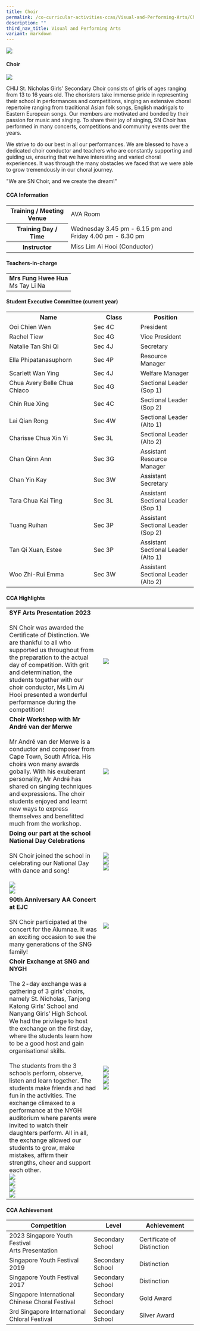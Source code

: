 ```yaml
---
title: Choir
permalink: /co-curricular-activities-ccas/Visual-and-Performing-Arts/Choir/
description: ""
third_nav_title: Visual and Performing Arts
variant: markdown
---
```

![](/images/01%20Banner%20Photos/05%20subpage%20cca.jpg)

#### **Choir**


![](/images/06%20CCA/VPA%20Choir/PictureA__2_.jpg)

CHIJ St. Nicholas Girls’ Secondary Choir consists of girls of ages ranging from 13 to 16 years old. The choristers take immense pride in representing their school in performances and competitions, singing an extensive choral repertoire ranging from traditional Asian folk songs, English madrigals to Eastern European songs. Our members are motivated and bonded by their passion for music and singing. To share their joy of singing, SN Choir has performed in many concerts, competitions and community events over the years.

We strive to do our best in all our performances. We are blessed to have a dedicated choir conductor and teachers who are constantly supporting and guiding us, ensuring that we have interesting and varied choral experiences. It was through the many obstacles we faced that we were able to grow tremendously in our choral journey.

"We are SN Choir, and we create the dream!"

#### **CCA Information**

<table style="width:100%">
<tbody>
<tr><th>Training / Meeting Venue</th>
<td>AVA Room</td></tr>
<tr><th>Training Day / Time</th>
<td>Wednesday  3.45 pm - 6.15 pm and Friday 4.00 pm - 6.30 pm</td></tr>
<tr><th>Instructor</th>
<td>Miss Lim Ai Hooi (Conductor)</td></tr>
</tbody>
</table>

#### **Teachers-in-charge**

<table style="width:100%">
<tbody>
<tr>
<td><b>Mrs Fung Hwee Hua</b><br>Ms Tay Li Na</td>
</tr>
</tbody>
</table>

#### **Student Executive Committee (current year)**

<table style="width:100%">
<tbody>
<tr>
<th style="width:45%">Name</th>
<th style="width:25%">Class</th> 
<th style="width:30%">Position</th>
</tr>
<tr><td> Ooi Chien Wen</td><td>Sec 4C</td><td>President</td></tr>
<tr><td>Rachel Tiew</td><td>Sec 4G</td><td>Vice President</td></tr>
<tr><td>Natalie Tan Shi Qi</td><td>Sec 4J</td><td>Secretary</td></tr>
<tr><td>Ella Phipatanasuphorn</td><td>Sec 4P</td><td>Resource Manager</td></tr>
<tr><td>Scarlett Wan Ying</td><td>Sec 4J</td><td>Welfare Manager</td></tr>
<tr><td>Chua Avery Belle Chua Chiaco</td><td>Sec 4G</td><td>Sectional Leader (Sop 1)</td></tr>
<tr><td>Chin Rue Xing</td><td>Sec 4C</td><td>Sectional Leader (Sop 2)</td></tr>
<tr><td>Lai Qian Rong</td><td>Sec 4W</td><td>Sectional Leader (Alto 1)</td></tr>
	<tr><td>Charisse Chua Xin Yi</td><td>Sec 3L</td><td>Sectional Leader (Alto 2)</td></tr>
<tr><td>Chan Qinn Ann</td><td>Sec 3G</td><td>Assistant Resource Manager</td></tr>
<tr><td>Chan Yin Kay</td><td>Sec 3W</td><td>Assistant Secretary</td></tr>
<tr><td>Tara Chua Kai Ting</td><td>Sec 3L</td><td>Assistant Sectional Leader (Sop 1)</td></tr>
<tr><td>Tuang Ruihan</td><td>Sec 3P</td><td>Assistant Sectional Leader (Sop 2)</td></tr>
<tr><td>Tan Qi Xuan, Estee</td><td>Sec 3P</td><td>Assistant Sectional Leader (Alto 1)</td></tr>
<tr><td>Woo Zhi-Rui Emma</td><td>Sec 3W</td><td>Assistant Sectional Leader (Alto 2)</td></tr>
</tbody>
</table>


#### **CCA Highlights**

<table style="width:100%">
<tbody>
<tr><td style="width:50%"><b>SYF Arts Presentation 2023</b><br><br>SN Choir was awarded the Certificate of Distinction. We are thankful to all who supported us throughout from the preparation to the actual day of competition. With grit and determination, the students together with our choir conductor, Ms Lim Ai Hooi presented a wonderful performance during the competition!</td>
<td><img src="/images/06%20CCA/VPA%20Choir/Picture2.jpg"></td></tr>

<tr><td style="width:50%"><b>Choir Workshop with Mr André van der Merwe</b><br><br>Mr André van der Merwe is a conductor and composer from Cape Town, South Africa. His choirs won many awards gobally. With his exuberant personality, Mr André has shared on singing techniques and expressions. The choir students enjoyed and learnt new ways to express themselves and benefitted much from the workshop.</td>
<td><img src="/images/06%20CCA/VPA%20Choir/Picture3.jpg"><br></td></tr>

<tr><td style="width:50%"><b>Doing our part at the school National Day Celebrations</b><br><br>SN Choir joined the school in celebrating our National Day with dance and song!<br><br><img src="/images/06%20CCA/VPA%20Choir/Picture5.jpg"><br>
<img src="/images/06%20CCA/VPA%20Choir/Picture4.jpg"></td>
<td><img src="/images/06%20CCA/VPA%20Choir/Picture6.jpg"><br>
<img src="/images/06%20CCA/VPA%20Choir/Picture7.jpg"><br>
<img src="/images/06%20CCA/VPA%20Choir/Picture8.jpg"></td></tr>

<tr><td style="width:50%"><b>90th Anniversary AA Concert at EJC</b><br><br>SN Choir participated at the concert for the Alumnae. It was an exciting occasion to see the many generations of the SNG family!<br>
</td><td><img src="/images/06%20CCA/VPA%20Choir/Picture9.jpg"><br></td></tr>

<tr><td style="width:50%"><b>Choir Exchange at SNG and NYGH</b><br><br>The 2-day exchange was a gathering of 3 girls’ choirs, namely St. Nicholas, Tanjong Katong Girls’ School and Nanyang Girls’ High School. We had the privilege to host the exchange on the first day, where the students learn how to be a good host and gain organisational skills. <br><br>The students from the 3 schools perform, observe, listen and learn together. The students make friends and had fun in the activities. The exchange climaxed to a performance at the NYGH auditorium where parents were invited to watch their daughters perform. All in all, the exchange allowed our students to grow, make mistakes, affirm their strengths, cheer and support each other.<br>
<img src="/images/06%20CCA/VPA%20Choir/Picture10.jpg"><br>
<img src="/images/06%20CCA/VPA%20Choir/Picture17.jpg"><br>
<img src="/images/06%20CCA/VPA%20Choir/Picture11.jpg"><br>
<img src="/images/06%20CCA/VPA%20Choir/Picture12.jpg"></td>

<td><img src="/images/06%20CCA/VPA%20Choir/Picture13.jpg"><br>
<img src="/images/06%20CCA/VPA%20Choir/Picture14.jpg"><br>
<img src="/images/06%20CCA/VPA%20Choir/Picture15.jpg"><br><img src="/images/06%20CCA/VPA%20Choir/Picture16.jpg"></td></tr>
</tbody></table>


#### **CCA Achievement**


| Competition | Level | Achievement |
| -------- | -------- | -------- |
| 2023 Singapore Youth Festival<br>Arts Presentation     | Secondary School     | Certificate of Distinction     |
| Singapore Youth Festival 2019     | Secondary School     | Distinction     |
| Singapore Youth Festival 2017     | Secondary School     | Distinction     |
| Singapore International Chinese Choral Festival     | Secondary School     | Gold Award     |
| 3rd Singapore International Chloral Festival    | Secondary School     | Silver Award     |